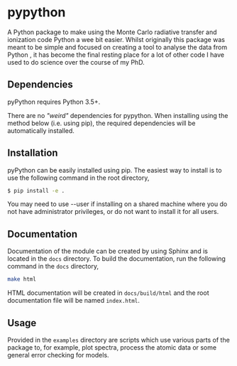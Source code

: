 # pypython

A Python package to make using the Monte Carlo radiative transfer and ionization
code Python a wee bit easier. Whilst originally this package was meant to be
simple and focused on creating a tool to analyse the data from Python , it has 
become the final resting place for a lot of other code I have used to do
science over the course of my PhD.

## Dependencies

pyPython requires Python 3.5+.

There are no _"weird"_ dependencies for pypython. When installing using the
method below (i.e. using pip), the required dependencies will be automatically
installed.

## Installation

pyPython can be easily installed using pip. The easiest way to install is to use
the following command in the root directory,

```bash
$ pip install -e .
```

You may need to use --user if installing on a shared machine where you do not
have administrator privileges, or do not want to install it for all users.

## Documentation

Documentation of the module can be created by using Sphinx and is located in
the `docs` directory. To build the documentation, run the following command
in the `docs` directory,

```bash
make html
```

HTML documentation will be created in `docs/build/html` and the root 
documentation file will be named `index.html`.

## Usage

Provided in the `examples` directory are scripts which use various parts of
the package to, for example, plot spectra, process the atomic data or some 
general error checking for models. 


